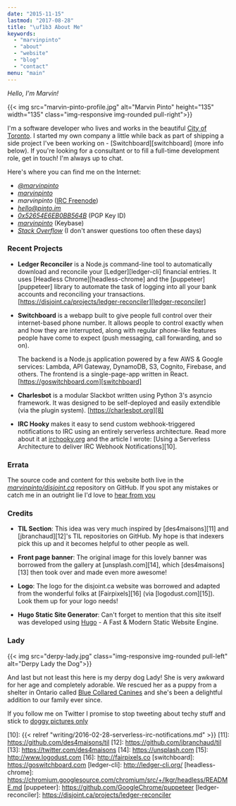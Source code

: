 ```yaml
---
date: "2015-11-15"
lastmod: "2017-08-28"
title: "\uf1b3 About Me"
keywords:
  - "marvinpinto"
  - "about"
  - "website"
  - "blog"
  - "contact"
menu: "main"
---
```


<i class="fa fa-hand-peace-o"> Hello, I'm Marvin!</i>

{{< img src="marvin-pinto-profile.jpg" alt="Marvin Pinto" height="135" width="135" class="img-responsive img-rounded pull-right">}}

I'm a software developer who lives and works in the beautiful [City of
Toronto][2]. I started my own company a little while back as part of shipping a
side project I've been working on - [Switchboard][switchboard] (more info
below). If you're looking for a consultant or to fill a full-time
development role, get in touch! I'm always up to chat.

Here's where you can find me on the Internet:

- <a href="https://twitter.com/marvinpinto"><i class="fa fa-twitter"> @marvinpinto</i></a>
- <a href="https://github.com/marvinpinto"><i class="fa fa-github"> marvinpinto</i></a>
- <i class="fa fa-comment-o"> marvinpinto</i> ([IRC Freenode][5])
- <i class="fa fa-envelope-o"> hello@pinto.im</i>
- <a href="https://pgp.mit.edu/pks/lookup?op=get&search=0x52654E6EB0BB564B"><i class="fa fa-id-badge"> 0x52654E6EB0BB564B</i></a> (PGP Key ID)
- <a href="https://keybase.io/marvinpinto"><i class="fa fa-key"> marvinpinto</i></a> (Keybase)
- <a href="https://stackoverflow.com/users/1101070/marvin-pinto"><i class="fa fa-stack-overflow"> Stack Overflow</i></a> (I don't answer questions too often these days)



### <i class="fa fa-graduation-cap"></i> Recent Projects

- **Ledger Reconciler** is a Node.js command-line tool to automatically
download and reconcile your [Ledger][ledger-cli] financial entries. It uses
[Headless Chrome][headless-chrome] and the [puppeteer][puppeteer] library to
automate the task of logging into all your bank accounts and reconciling your
transactions.
[https://disjoint.ca/projects/ledger-reconciler][ledger-reconciler]

- **Switchboard** is a webapp built to give people full control over their
internet-based phone number. It allows people to control exactly when and how
they are interrupted, along with regular phone-like features people have come
to expect (push messaging, call forwarding, and so on).

    The backend is a Node.js application powered by a few AWS & Google
    services: Lambda, API Gateway, DynamoDB, S3, Cognito, Firebase, and others.
    The frontend is a single-page-app written in React.
    [https://goswitchboard.com][switchboard]

- **Charlesbot** is a modular Slackbot written using Python 3's asyncio
framework. It was designed to be self-deployed and easily extendible (via the
plugin system). [https://charlesbot.org][8]

- **IRC Hooky** makes it easy to send custom webhook-triggered notifications to
IRC using an entirely serverless architecture. Read more about it at
[irchooky.org][9] and the article I wrote: [Using a Serverless Architecture to
deliver IRC Webhook Notifications][10].



### <i class="fa fa-pencil-square-o"></i> Errata

The source code and content for this website both live in the <a
href="https://github.com/marvinpinto/disjoint.ca"><i class="fa fa-github">
marvinpinto/disjoint.ca</i></a> repository on GitHub. If you spot any mistakes
or catch me in an outright lie I'd love to [hear from you][4] <i class="fa
fa-thumbs-o-up"></i>



### <i class="fa fa-bullhorn"></i> Credits

- **TIL Section**: This idea was very much inspired by [des4maisons][11] and
[jbranchaud][12]'s TIL repositories on GitHub. My hope is that indexers pick
this up and it becomes helpful to other people as well.

- **Front page banner**: The original image for this lovely banner was borrowed
from the gallery at [unsplash.com][14], which [des4maisons][13] then took over
and made even more awesome!

- **Logo**: The logo for the disjoint.ca website was borrowed and adapted from
the wonderful folks at [Fairpixels][16] (via [logodust.com][15]). Look them up
for your logo needs!

- **Hugo Static Site Generator**: Can't forget to mention that this site itself
was developed using [Hugo][3] - A Fast & Modern Static Website Engine.



### <i class="fa fa-paw"></i> Lady

{{< img src="derpy-lady.jpg" class="img-responsive img-rounded pull-left" alt="Derpy Lady the Dog">}}

And last but not least this here is my derpy dog Lady! She is very awkward for
her age and completely adorable. We rescued her as a puppy from a shelter in
Ontario called [Blue Collared Canines][6] and she's been a delightful addition
to our family ever since.

If you follow me on Twitter I promise to stop tweeting about techy stuff and
stick to [doggy pictures only][1] <i class="fa fa-hand-spock-o"></i>



[1]: https://twitter.com/search?q=Lady%20OR%20dog%20from%3Amarvinpinto
[2]: https://www.google.com/search?tbm=isch&q=toronto+streets
[3]: https://gohugo.io
[4]: https://github.com/marvinpinto/disjoint.ca/issues
[5]: https://webchat.freenode.net
[6]: https://www.facebook.com/BlueCollaredCanines
[8]: https://charlesbot.org
[9]: https://irchooky.org
[10]: {{< relref "writing/2016-02-28-serverless-irc-notifications.md" >}}
[11]: https://github.com/des4maisons/til
[12]: https://github.com/jbranchaud/til
[13]: https://twitter.com/des4maisons
[14]: https://unsplash.com
[15]: http://www.logodust.com
[16]: http://fairpixels.co
[switchboard]: https://goswitchboard.com
[ledger-cli]: http://ledger-cli.org/
[headless-chrome]: https://chromium.googlesource.com/chromium/src/+/lkgr/headless/README.md
[puppeteer]: https://github.com/GoogleChrome/puppeteer
[ledger-reconciler]: https://disjoint.ca/projects/ledger-reconciler
